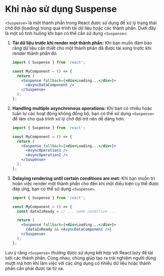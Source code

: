 # Khi nào sử dụng Suspense
`<Suspense>` là một thành phần trong React được sử dụng để xử lý trạng thái chờ đợi (loading) trong quá trình tải dữ liệu hoặc các thành phần. Dưới đây là một số tình huống khi bạn có thể cần sử dụng `<Suspense>`:

1. **Tải dữ liệu trước khi render một thành phần:** Khi bạn muốn đảm bảo rằng dữ liệu cần thiết cho một thành phần đã được tải xong trước khi render thành phần đó.

    ```jsx
    import { Suspense } from 'react';

    const MyComponent = () => {
      return (
        <Suspense fallback={<div>Loading...</div>}>
          <AsyncDataComponent />
        </Suspense>
      );
    };
    ```

2. **Handling multiple asynchronous operations:** Khi bạn có nhiều hoặc tuần tự các hoạt động không đồng bộ, bạn có thể sử dụng `<Suspense>` để làm cho quá trình xử lý chờ đợi trở nên dễ dàng hơn.

    ```jsx
    import { Suspense } from 'react';

    const MyComponent = () => {
      return (
        <Suspense fallback={<div>Loading...</div>}>
          <AsyncOperation1 />
          <AsyncOperation2 />
        </Suspense>
      );
    };
    ```

3. **Delaying rendering until certain conditions are met:** Khi bạn muốn trì hoãn việc render một thành phần cho đến khi một điều kiện cụ thể được đáp ứng, bạn có thể sử dụng `<Suspense>`.

    ```jsx
    import { Suspense } from 'react';

    const MyComponent = () => {
      const dataIsReady = // ... some condition ...

      return (
        <Suspense fallback={<div>Loading...</div>}>
          {dataIsReady && <AsyncDataComponent />}
        </Suspense>
      );
    };
    ```

Lưu ý rằng `<Suspense>` thường được sử dụng kết hợp với React.lazy để tải lười các thành phần. Cùng nhau, chúng giúp tạo ra trải nghiệm người dùng mượt mà hơn khi làm việc với các ứng dụng có nhiều dữ liệu hoặc thành phần cần phải được tải từ xa.